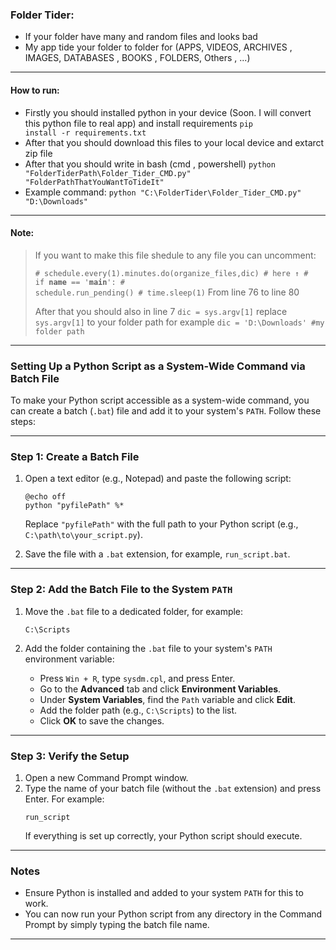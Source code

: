 ### Folder Tider:
- If your folder have many and random files and looks bad
- My app tide your folder to folder for (APPS, VIDEOS, ARCHIVES , IMAGES, DATABASES , BOOKS , FOLDERS, Others , ...)
---
#### How to run:
- Firstly you should installed python in your device (Soon. I will convert this python file to real app) and install requirements  <code>pip install -r requirements.txt</code>
- After that you should download this files to your local device and extarct zip file
- After that you should write in bash (cmd , powershell) <code>python "FolderTiderPath\Folder_Tider_CMD.py" "FolderPathThatYouWantToTideIt"</code>
- Example command: ```
                          python "C:\FolderTider\Folder_Tider_CMD.py" "D:\Downloads"
                        ```
---
#### Note:
> If you want to make this file shedule to any file you can uncomment:
> 
> <code># schedule.every(1).minutes.do(organize_files,dic)
        # here ↑
        # if __name__ == '__main__':
        #     schedule.run_pending()
        #     time.sleep(1)</code>
> From line 76 to line 80
>
> After that you should also in line 7 <code>dic = sys.argv[1]</code> replace <code>sys.argv[1]</code> to your folder path for example <code>dic = 'D:\Downloads' #my folder path</code>


---

### Setting Up a Python Script as a System-Wide Command via Batch File

To make your Python script accessible as a system-wide command, you can create a batch (`.bat`) file and add it to your system's `PATH`. Follow these steps:

---

### Step 1: Create a Batch File

1. Open a text editor (e.g., Notepad) and paste the following script:

   ```batch
   @echo off
   python "pyfilePath" %*
   ```

   Replace `"pyfilePath"` with the full path to your Python script (e.g., `C:\path\to\your_script.py`).

2. Save the file with a `.bat` extension, for example, `run_script.bat`.

---

### Step 2: Add the Batch File to the System `PATH`

1. Move the `.bat` file to a dedicated folder, for example:
   ```
   C:\Scripts
   ```

2. Add the folder containing the `.bat` file to your system's `PATH` environment variable:
   - Press `Win + R`, type `sysdm.cpl`, and press Enter.
   - Go to the **Advanced** tab and click **Environment Variables**.
   - Under **System Variables**, find the `Path` variable and click **Edit**.
   - Add the folder path (e.g., `C:\Scripts`) to the list.
   - Click **OK** to save the changes.

---

### Step 3: Verify the Setup

1. Open a new Command Prompt window.
2. Type the name of your batch file (without the `.bat` extension) and press Enter. For example:
   ```
   run_script
   ```
   If everything is set up correctly, your Python script should execute.

---

### Notes
- Ensure Python is installed and added to your system `PATH` for this to work.
- You can now run your Python script from any directory in the Command Prompt by simply typing the batch file name.

---
